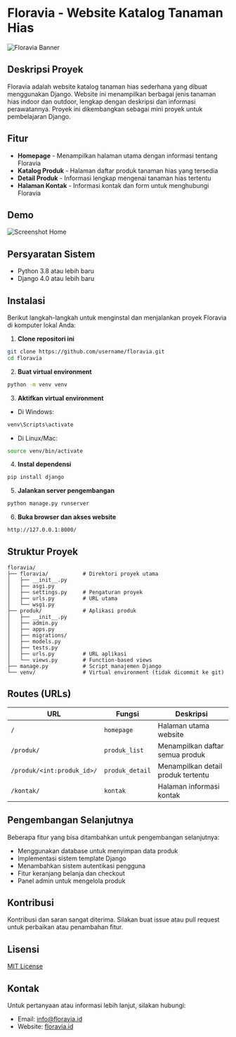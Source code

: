 # Floravia - Website Katalog Tanaman Hias

![Floravia Banner](https://source.unsplash.com/random/1200x400/?plants)

## Deskripsi Proyek

Floravia adalah website katalog tanaman hias sederhana yang dibuat menggunakan Django. Website ini menampilkan berbagai jenis tanaman hias indoor dan outdoor, lengkap dengan deskripsi dan informasi perawatannya. Proyek ini dikembangkan sebagai mini proyek untuk pembelajaran Django.

## Fitur

- **Homepage** - Menampilkan halaman utama dengan informasi tentang Floravia
- **Katalog Produk** - Halaman daftar produk tanaman hias yang tersedia
- **Detail Produk** - Informasi lengkap mengenai tanaman hias tertentu
- **Halaman Kontak** - Informasi kontak dan form untuk menghubungi Floravia

## Demo

![Screenshot Home](https://source.unsplash.com/random/800x450/?plants,homepage)

## Persyaratan Sistem

- Python 3.8 atau lebih baru
- Django 4.0 atau lebih baru

## Instalasi

Berikut langkah-langkah untuk menginstal dan menjalankan proyek Floravia di komputer lokal Anda:

1. **Clone repositori ini**

```bash
git clone https://github.com/username/floravia.git
cd floravia
```

2. **Buat virtual environment**

```bash
python -m venv venv
```

3. **Aktifkan virtual environment**

- Di Windows:
```bash
venv\Scripts\activate
```

- Di Linux/Mac:
```bash
source venv/bin/activate
```

4. **Instal dependensi**

```bash
pip install django
```

5. **Jalankan server pengembangan**

```bash
python manage.py runserver
```

6. **Buka browser dan akses website**

```
http://127.0.0.1:8000/
```

## Struktur Proyek

```
floravia/
├── floravia/           # Direktori proyek utama
│   ├── __init__.py
│   ├── asgi.py
│   ├── settings.py     # Pengaturan proyek
│   ├── urls.py         # URL utama
│   └── wsgi.py
├── produk/             # Aplikasi produk
│   ├── __init__.py
│   ├── admin.py
│   ├── apps.py
│   ├── migrations/
│   ├── models.py
│   ├── tests.py
│   ├── urls.py         # URL aplikasi
│   └── views.py        # Function-based views
├── manage.py           # Script manajemen Django
└── venv/               # Virtual environment (tidak dicommit ke git)
```

## Routes (URLs)

| URL                     | Fungsi             | Deskripsi                          |
|-------------------------|--------------------|------------------------------------|
| `/`                     | `homepage`         | Halaman utama website              |
| `/produk/`              | `produk_list`      | Menampilkan daftar semua produk    |
| `/produk/<int:produk_id>/` | `produk_detail` | Menampilkan detail produk tertentu |
| `/kontak/`              | `kontak`           | Halaman informasi kontak           |

## Pengembangan Selanjutnya

Beberapa fitur yang bisa ditambahkan untuk pengembangan selanjutnya:
- Menggunakan database untuk menyimpan data produk
- Implementasi sistem template Django
- Menambahkan sistem autentikasi pengguna
- Fitur keranjang belanja dan checkout
- Panel admin untuk mengelola produk

## Kontribusi

Kontribusi dan saran sangat diterima. Silakan buat issue atau pull request untuk perbaikan atau penambahan fitur.

## Lisensi

[MIT License](LICENSE)

## Kontak

Untuk pertanyaan atau informasi lebih lanjut, silakan hubungi:
- Email: info@floravia.id
- Website: [floravia.id](https://floravia.id)